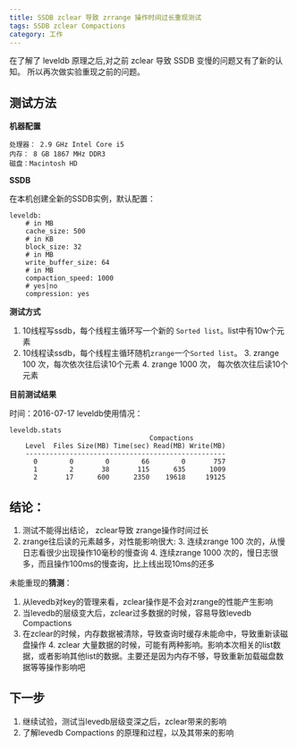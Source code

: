 ```yaml
---
title: SSDB zclear 导致 zrrange 操作时间过长重现测试
tags: SSDB zclear Compactions
category: 工作
---
```



在了解了 leveldb 原理之后,对之前 zclear 导致 SSDB 变慢的问题又有了新的认知。
所以再次做实验重现之前的问题。

<!--more-->

## 测试方法

**机器配置**

```
处理器： 2.9 GHz Intel Core i5
内存： 8 GB 1867 MHz DDR3
磁盘：Macintosh HD
```

**SSDB**

在本机创建全新的SSDB实例，默认配置：

```
leveldb:
	# in MB
	cache_size: 500
	# in KB
	block_size: 32
	# in MB
	write_buffer_size: 64
	# in MB
	compaction_speed: 1000
	# yes|no
	compression: yes
```

**测试方式**

1. 10线程写ssdb，每个线程主循环写一个新的 `Sorted list`。list中有10w个元素
2. 10线程读ssdb，每个线程主循环随机`zrange`一个`Sorted list`。
	3. zrange 100 次，每次依次往后读10个元素
	4. zrange 1000 次， 每次依次往后读10个元素


**目前测试结果**

时间：2016-07-17
leveldb使用情况：

```
leveldb.stats
	                               Compactions
	Level  Files Size(MB) Time(sec) Read(MB) Write(MB)
	--------------------------------------------------
	  0        0        0        66        0       757
	  1        2       38       115      635      1009
	  2       17      600      2350    19618     19125
```

## 结论：

1. 测试不能得出结论， zclear导致 zrange操作时间过长
2. zrange往后读的元素越多，对性能影响很大:
	3. 连续zrange 100 次的，从慢日志看很少出现操作10毫秒的慢查询
	4. 连续zrange 1000 次的，慢日志很多，而且操作100ms的慢查询，比上线出现10ms的还多


未能重现的**猜测**：

1. 从levedb对key的管理来看，zclear操作是不会对zrange的性能产生影响
2. 当levedb的层级变大后，zclear过多数据的时候，容易导致levedb Compactions
3. 在zclear的时候，内存数据被清除，导致查询时缓存未能命中，导致重新读磁盘操作
	4. zclear 大量数据的时候，可能有两种影响。影响本次相关的list数据，或者影响其他list的数据。主要还是因为内存不够，导致重新加载磁盘数据等等操作影响吧

## 下一步

1. 继续试验，测试当levedb层级变深之后，zclear带来的影响
2. 了解levedb Compactions 的原理和过程，以及其带来的影响




